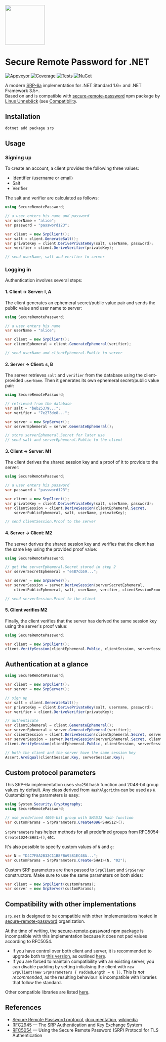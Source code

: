 ﻿<img src="https://raw.githubusercontent.com/secure-remote-password/srp.net/master/images/srp.net.png" width="128" height="128" />

# Secure Remote Password for .NET

[![Appveyor](https://img.shields.io/appveyor/ci/yallie/srp-net.svg)](https://ci.appveyor.com/project/yallie/srp-net)
[![Coverage](https://img.shields.io/codecov/c/github/secure-remote-password/srp.net.svg)](https://codecov.io/gh/secure-remote-password/srp.net)
[![Tests](https://img.shields.io/appveyor/tests/yallie/srp-net.svg)](https://ci.appveyor.com/project/yallie/srp-net/build/tests)
[![NuGet](https://img.shields.io/nuget/v/srp.svg)](https://www.nuget.org/packages/srp)

A modern [SRP-6a](http://srp.stanford.edu) implementation for .NET Standard 1.6+ and .NET Framework 3.5+.  
Based on and is compatible with [secure-remote-password](https://npmjs.com/package/secure-remote-password) npm package by [Linus Unnebäck](https://github.com/LinusU/secure-remote-password) (see [Compatibility](#user-content-compatibility-with-other-implementations).

## Installation

```sh
dotnet add package srp
```

## Usage

### Signing up

To create an account, a client provides the following three values:

* Identifier (username or email)
* Salt
* Verifier

The salt and verifier are calculated as follows:

```c#
using SecureRemotePassword;

// a user enters his name and password
var userName = "alice";
var password = "password123";

var client = new SrpClient();
var salt = client.GenerateSalt();
var privateKey = client.DerivePrivateKey(salt, userName, password);
var verifier = client.DeriveVerifier(privateKey);

// send userName, salt and verifier to server
```

### Logging in

Authentication involves several steps:

#### 1. Client → Server: I, A

The client generates an ephemeral secret/public value pair and sends the 
public value and user name to server:

```c#
using SecureRemotePassword;

// a user enters his name
var userName = "alice";

var client = new SrpClient();
var clientEphemeral = client.GenerateEphemeral(verifier);

// send userName and clientEphemeral.Public to server
```

#### 2. Server → Client: s, B

The server retrieves `salt` and `verifier` from the database using the 
client-provided `userName`. Then it generates its own ephemeral secret/public
value pair:

```c#
using SecureRemotePassword;

// retrieved from the database
var salt = "beb25379...";
var verifier = "7e273de8...";

var server = new SrpServer();
var serverEphemeral = server.GenerateEphemeral();

// store serverEphemeral.Secret for later use
// send salt and serverEphemeral.Public to the client
```

#### 3. Client → Server: M1

The client derives the shared session key and a proof of it to provide to the server:

```c#
using SecureRemotePassword;

// a user enters his password
var password = "password123";

var client = new SrpClient();
var privateKey = client.DerivePrivateKey(salt, userName, password);
var clientSession = client.DeriveSession(clientEphemeral.Secret,
    serverPublicEphemeral, salt, userName, privateKey);

// send clientSession.Proof to the server
```

#### 4. Server → Client: M2

The server derives the shared session key and verifies that the client has the
same key using the provided proof value:

```c#
using SecureRemotePassword;

// get the serverEphemeral.Secret stored in step 2
var serverSecretEphemeral = "e487cb59...";

var server = new SrpServer();
var serverSession = server.DeriveSession(serverSecretEphemeral,
    clientPublicEphemeral, salt, userName, verifier, clientSessionProof);

// send serverSession.Proof to the client
```

#### 5. Client verifies M2

Finally, the client verifies that the server has derived the same session key
using the server's proof value:

```c#
using SecureRemotePassword;

var client = new SrpClient();
client.VerifySession(clientEphemeral.Public, clientSession, serverSessionProof);
```

## Authentication at a glance


```c#
using SecureRemotePassword;

var client = new SrpClient();
var server = new SrpServer();

// sign up
var salt = client.GenerateSalt();
var privateKey = client.DerivePrivateKey(salt, username, password);
var verifier = client.DeriveVerifier(privateKey);

// authenticate
var clientEphemeral = client.GenerateEphemeral();
var serverEphemeral = server.GenerateEphemeral(verifier);
var clientSession = client.DeriveSession(clientEphemeral.Secret, serverEphemeral.Public, salt, username, privateKey);
var serverSession = server.DeriveSession(serverEphemeral.Secret, clientEphemeral.Public, salt, username, verifier, clientSession.Proof);
client.VerifySession(clientEphemeral.Public, clientSession, serverSession.Proof);

// both the client and the server have the same session key
Assert.AreEqual(clientSession.Key, serverSession.Key);
```

## Custom protocol parameters

This SRP-6a implementation uses `sha256` hash function and 2048-bit group values
by default. Any class derived from `HashAlgorithm` can be used as `H`. 
Customizing the parameters is easy:

```c#
using System.Security.Cryptography;
using SecureRemotePassword;

// use predefined 4096-bit group with SHA512 hash function
var customParams = SrpParameters.Create4096<SHA512>();
```

`SrpParameters` has helper methods for all predefined groups from RFC5054:
`Create1024<SHA1>()`, etc.

It's also possible to specify custom values of `N` and `g`:

```c#
var N = "D4C7F8A2B32C11B8FBA9581EC4BA...";
var customParams = SrpParameters.Create<SHA1>(N, "02");
```

Custom SRP parameters are then passed to `SrpClient` and `SrpServer` constructors.
Make sure to use the same parameters on both sides:

```c#
var client = new SrpClient(customParams);
var server = new SrpServer(customParams);
```

## Compatibility with other implementations

`srp.net` is designed to be compatible with other implementations hosted
in [secure-remote-password](https://github.com/secure-remote-password/) organization.

At the time of writing, the [secure-remote-password](https://npmjs.com/package/secure-remote-password) npm package is incompatible with this implementation because it does not pad values according to RFC5054. 

* If you have control over both client and server, it is recommended to upgrade both to [this version](https://github.com/LinusU/secure-remote-password/pull/13), as outlined [here](https://github.com/secure-remote-password/srp.net/issues/7#issuecomment-561353784).
* If you are forced to maintain compatibility with an existing server, you can disable padding by setting initialising the client with `new SrpClient(new SrpParameters { PaddedLength = 0 })`. This is _not recommended_, as the resulting behaviour is incompatible with libraries that follow the standard.

Other compatible libraries are listed [here](https://github.com/secure-remote-password/implementations/blob/master/README.md).

## References

* [Secure Remote Password protocol](http://srp.stanford.edu/), [documentation](http://srp.stanford.edu/doc.html), [wikipedia](http://en.wikipedia.org/wiki/Secure_remote_password_protocol)
* [RFC2945](http://www.ietf.org/rfc/rfc2945.txt) — The SRP Authentication and Key Exchange System
* [RFC5054](http://www.ietf.org/rfc/rfc5054.txt) — Using the Secure Remote Password (SRP) Protocol for TLS Authentication
